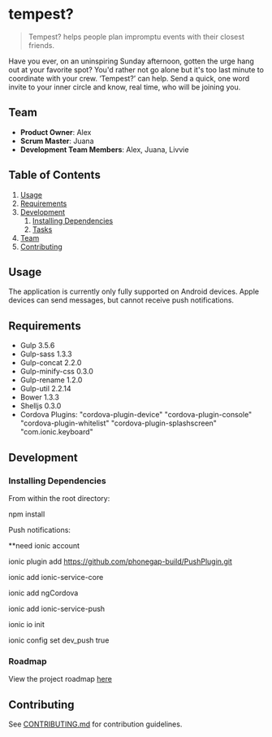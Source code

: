 # tempest?

>Tempest? helps people plan impromptu events with their closest friends.

Have you ever, on an uninspiring Sunday afternoon, gotten the urge hang out at your favorite spot? You'd rather not go alone but it's too last minute to coordinate with your crew. ‘Tempest?’ can help. Send a quick, one word invite to your inner circle and know, real time, who will be joining you. 

## Team

  - __Product Owner__: Alex
  - __Scrum Master__: Juana
  - __Development Team Members__: Alex, Juana, Livvie

## Table of Contents

1. [Usage](#Usage)
1. [Requirements](#requirements)
1. [Development](#development)
    1. [Installing Dependencies](#installing-dependencies)
    1. [Tasks](#tasks)
1. [Team](#team)
1. [Contributing](#contributing)

## Usage

The application is currently only fully supported on Android devices.  Apple devices can send messages, but cannot receive push notifications.

## Requirements

- Gulp 3.5.6
- Gulp-sass 1.3.3
- Gulp-concat 2.2.0
- Gulp-minify-css 0.3.0
- Gulp-rename 1.2.0
- Gulp-util 2.2.14
- Bower 1.3.3
- Shelljs 0.3.0
- Cordova Plugins:
    "cordova-plugin-device"
    "cordova-plugin-console"
    "cordova-plugin-whitelist"
    "cordova-plugin-splashscreen"
    "com.ionic.keyboard"


## Development

### Installing Dependencies

From within the root directory:

npm install

Push notifications:

**need ionic account

  ionic plugin add https://github.com/phonegap-build/PushPlugin.git

  ionic add ionic-service-core

  ionic add ngCordova

  ionic add ionic-service-push

  ionic io init

  ionic config set dev_push true


### Roadmap

View the project roadmap [here](https://github.com/TRANSFIXED-PORTABELLA/TRANSFIXED-PORTABELLA/issues)


## Contributing

See [CONTRIBUTING.md](CONTRIBUTING.md) for contribution guidelines.